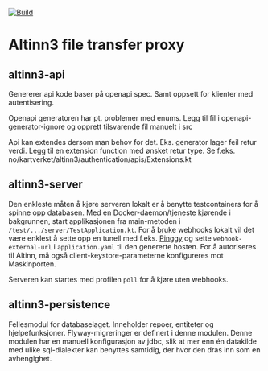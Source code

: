 [![Build](https://github.com/kartverket/altinn3-file-transfer-proxy/actions/workflows/build.yml/badge.svg)](https://github.com/kartverket/altinn3-file-transfer-proxy/actions/workflows/build.yml)

# Altinn3 file transfer proxy

## altinn3-api

Genererer api kode baser på openapi spec. Samt oppsett for klienter med autentisering.

Openapi generatoren har pt. problemer med enums.
Legg til fil i openapi-generator-ignore og opprett tilsvarende fil manuelt i src

Api kan extendes dersom man behov for det. Eks. generator lager feil retur verdi. Legg til en extension function med
ønsket retur type. Se f.eks. no/kartverket/altinn3/authentication/apis/Extensions.kt

## altinn3-server

Den enkleste måten å kjøre serveren lokalt er å benytte testcontainers for å spinne opp databasen. Med en
Docker-daemon/tjeneste kjørende i bakgrunnen, start applikasjonen fra main-metoden i
`/test/.../server/TestApplication.kt`.
For å bruke webhooks lokalt vil det være enklest å sette opp en tunell med f.eks. [Pinggy](https://pinggy.io/) og sette
`webhook-external-url` i `application.yaml` til den genererte hosten.
For å autoriseres til Altinn, må også client-keystore-parameterne konfigureres mot Maskinporten.

Serveren kan startes med profilen `poll` for å kjøre uten webhooks.

## altinn3-persistence

Fellesmodul for databaselaget. Inneholder repoer, entiteter og hjelpefunksjoner.
Flyway-migreringer er definert i denne modulen. Denne modulen har en manuell konfigurasjon av
jdbc, slik at mer enn én datakilde med ulike sql-dialekter kan benyttes samtidig, der hvor den
dras inn som en avhengighet. 
